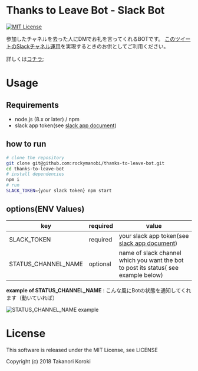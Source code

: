 # Thanks to Leave Bot - Slack Bot

[![MIT License](http://img.shields.io/badge/license-MIT-blue.svg?style=flat)](LICENSE)

参加したチャネルを去った人にDMでお礼を言ってくれるBOTです。
[このツイートのSlackチャネル運用](https://twitter.com/june29/status/1075641033499635712)を実現するときのお供としてご利用ください。

詳しくは[コチラ](https://blog.rocky-manobi.com/entry/2018/12/26/150402);

# Usage

## Requirements

* node.js (8.x or later) / npm
* slack app token(see [slack app document](https://api.slack.com/bot-users))

## how to run

```bash
# clone the repository
git clone git@github.com:rockymanobi/thanks-to-leave-bot.git
cd thanks-to-leave-bot
# install dependencies
npm i
# run
SLACK_TOKEN={your slack token} npm start
```

## options(ENV Values)

| key | required | value |
| --- | --- | --- |
| SLACK_TOKEN | required | your slack app token(see [slack app document](https://api.slack.com/bot-users)) |
| STATUS_CHANNEL_NAME | optional | name of slack channel which you want the bot to post its status( see example below) |

**example of STATUS_CHANNEL_NAME** : こんな風にBotの状態を通知してくれます（動いていれば）

![STATUS_CHANNEL_NAME example](https://user-images.githubusercontent.com/1561249/50434733-dd20dd00-0921-11e9-9a6d-d5d28095a7da.png)

# License

This software is released under the MIT License, see LICENSE

Copyright (c) 2018 Takanori Koroki
